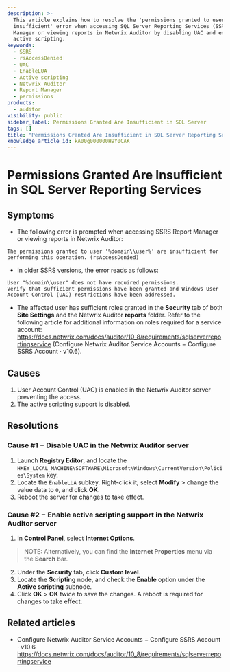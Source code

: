 ```yaml
---
description: >-
  This article explains how to resolve the 'permissions granted to user are
  insufficient' error when accessing SQL Server Reporting Services (SSRS) Report
  Manager or viewing reports in Netwrix Auditor by disabling UAC and enabling
  active scripting.
keywords:
  - SSRS
  - rsAccessDenied
  - UAC
  - EnableLUA
  - Active scripting
  - Netwrix Auditor
  - Report Manager
  - permissions
products:
  - auditor
visibility: public
sidebar_label: Permissions Granted Are Insufficient in SQL Server
tags: []
title: "Permissions Granted Are Insufficient in SQL Server Reporting Services"
knowledge_article_id: kA00g000000H9Y0CAK
---
```


# Permissions Granted Are Insufficient in SQL Server Reporting Services

## Symptoms

- The following error is prompted when accessing SSRS Report Manager or viewing reports in Netwrix Auditor:

```
The permissions granted to user '%domain\\user%' are insufficient for performing this operation. (rsAccessDenied)
```

- In older SSRS versions, the error reads as follows:

```
User "%domain\\user" does not have required permissions.
Verify that sufficient permissions have been granted and Windows User Account Control (UAC) restrictions have been addressed.
```

- The affected user has sufficient roles granted in the **Security** tab of both **Site Settings** and the Netwrix Auditor **reports** folder. Refer to the following article for additional information on roles required for a service account: https://docs.netwrix.com/docs/auditor/10_8/requirements/sqlserverreportingservice (Configure Netwrix Auditor Service Accounts − Configure SSRS Account · v10.6).

## Causes

1. User Account Control (UAC) is enabled in the Netwrix Auditor server preventing the access.
2. The active scripting support is disabled.

## Resolutions

### Cause #1 − Disable UAC in the Netwrix Auditor server

1. Launch **Registry Editor**, and locate the `HKEY_LOCAL_MACHINE\SOFTWARE\Microsoft\Windows\CurrentVersion\Policies\System` key.
2. Locate the `EnableLUA` subkey. Right-click it, select **Modify** > change the value data to `0`, and click **OK**.
3. Reboot the server for changes to take effect.

### Cause #2 − Enable active scripting support in the Netwrix Auditor server

1. In **Control Panel**, select **Internet Options**.

> NOTE: Alternatively, you can find the **Internet Properties** menu via the **Search** bar.

2. Under the **Security** tab, click **Custom level**.
3. Locate the **Scripting** node, and check the **Enable** option under the **Active scripting** subnode.
4. Click **OK** > **OK** twice to save the changes. A reboot is required for changes to take effect.

## Related articles

- Configure Netwrix Auditor Service Accounts − Configure SSRS Account · v10.6  
  https://docs.netwrix.com/docs/auditor/10_8/requirements/sqlserverreportingservice
